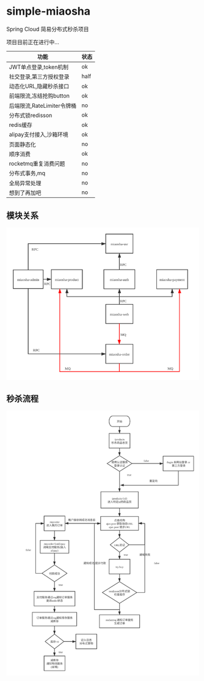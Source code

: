 # simple-miaosha
Spring Cloud 简易分布式秒杀项目

项目目前正在进行中...

| 功能 | 状态 |
| ------ | ------ |
| JWT单点登录,token机制 | ok || ------ | ------ |
| 社交登录,第三方授权登录 | half || ------ | ------ |
| 动态化URL,隐藏秒杀接口 | ok || ------ | ------ |
| 前端限流,冻结抢购button | ok || ------ | ------ |
| 后端限流,RateLimiter令牌桶 | no || ------ | ------ |
| 分布式锁redisson | ok || ------ | ------ |
| redis缓存 | ok || ------ | ------ |
| alipay支付接入,沙箱环境 | ok || ------ | ------ |
| 页面静态化 | no || ------ | ------ |
| 顺序消费 | ok || ------ | ------ |
| rocketmq重复消费问题 | no || ------ | ------ |
| 分布式事务,mq | no || ------ | ------ |
| 全局异常处理 | no || ------ | ------ |
| 想到了再加吧 | no || ------ | ------ |

## 模块关系
![模块关系](https://github.com/vua/simple-miaosha/blob/master/module.png)
## 秒杀流程
![秒杀流程](https://github.com/vua/simple-miaosha/blob/master/process.png)
